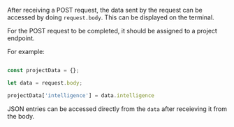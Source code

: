 After receiving a POST request, the data sent by the request can be accessed by doing `request.body`. This can be displayed on the terminal.

For the POST request to be completed, it should be assigned to a project endpoint.

For example:

```js

const projectData = {};

let data = request.body;

projectData['intelligence'] = data.intelligence
```

JSON entries can be accessed directly from the `data` after receieving it from the body.
